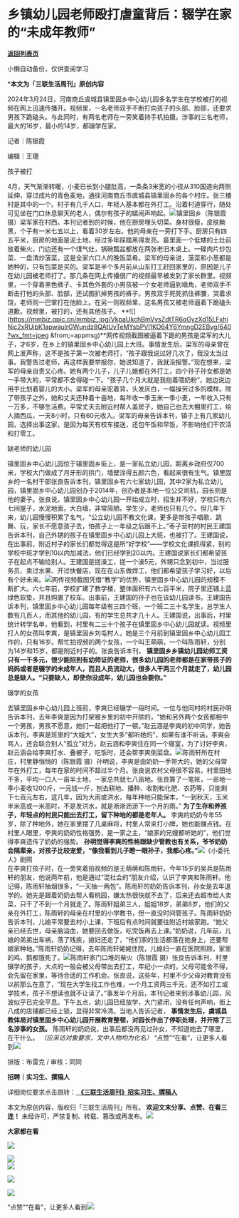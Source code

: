# ​乡镇幼儿园老师殴打虐童背后：辍学在家的“未成年教师”

[**返回列表页**](/gzh/三联生活周刊)

小懒自动备份，仅供查阅学习

***本文为「三联生活周刊」原创内容**

  
  

2024年3月24日，河南商丘虞城县镇里固乡中心幼儿园多名学生在学校被打的视频在网上迅速传播开。视频里，一名老师双手不断打向孩子的头部、脸部，还要求男孩下跪磕头。与此同时，有两名老师在一旁笑着持手机拍摄。涉事的三名老师，最大的16岁，最小的14岁，都辍学在家。

  
  

记者｜陈银霞

编辑｜王珊

孩子被打

4月，天气渐渐转暖，小麦已长到小腿肚高，一条条3米宽的小径从310国道向两侧延伸，穿过成片的青色麦地，通往河南商丘市虞城县镇里固乡的各个村庄。张三楼村是其中的一个。村子有几千人口，年轻人基本都在外打工。沿着村道穿行，随处可见坐在门口休息聊天的老人，偶尔有孩子的嬉闹声响起。![](https://mmbiz.qpic.cn/mmbiz_jpg/VkpaUkchBmVvsZdtTR6qGyzXd15LFxhjbicWF42ajl5LdicReAR6f0ayBrVowXrl4owAnxHVbMKSReGpAQphoJrA/640?wx_fmt=jpeg&from;=appmsg)镇里固乡（陈银霞
摄）梁军家在村西。本刊记者到的时候，他在厨房埋头切菜。身材很瘦，皮肤黝黑，个子有一米七五以上，看着30岁左右。他的母亲在一旁打下手。厨房只有四五平米，厨房的地面是泥土地，经过多年踩踏黑得发亮。最里面一个低矮的土灶前放着柴火，门边还有一个煤气灶，锅碗瓢盆都放在两张老旧木桌上。一碟肉片炒包菜、一盘清炒菠菜，这是全家六口人的晚饭菜肴。梁军的母亲说，菠菜和小葱都是她种的，只有包菜是买的。梁军是半个多月前从山东打工赶回家里的，原因是儿子在幼儿园被老师打了。那几条在网上传播很广的视频最早被发到了家长群里。视频里，一个穿着黑色裤子、卡其色外套的小男孩被一个女老师逼到墙角，老师双手不断击打他的头部、脸部，还试图扒掉男孩的裤子。男孩双手死死抓住裤腰，哭着求饶，老师则一巴掌打在他脸上。在另一则视频里，这名男孩又被老师逼着下跪磕头道歉。视频里，被打的，还有其他孩子。
**![](https://mmbiz.qpic.cn/mmbiz_jpg/VkpaUkchBmVvsZdtTR6qGyzXd15LFxhjNic2xRUibK1apwaulrGWundz8QAtUvTeMYsbPVl1KO64Y6YmngD2EBvg/640?wx_fmt=jpeg
&from;=appmsg)**网传视频截图被逼着下跪的男孩是梁军的大儿子，才6岁，在乡上的镇里固乡中心幼儿园上大班。事情发生后，梁军的母亲曾在网上发声称，这不是孩子第一次被老师打，“孩子跟我说过好几次了，我没太当过事。我警告过老师，再这样我要举报你，她说知道了，我就没报警。”现在想来，梁军的母亲自责又心疼。她有两个儿子，儿子儿媳都在外打工，四个孙子孙女都是她一手带大的，平常都不舍得碰一下。“孩子几个月大就是我抱着喂奶粉”，她边说边用手比划着婴儿的大小。梁军的母亲驼着背，头发灰白，一幅操劳过多的模样。除了带孩子之外，她和丈夫还种着十亩地，每年收一季玉米一季小麦，一年收入只有一万多，不够生活费。平常丈夫去附近村帮人盖房子，她自己也去大棚里打工，给人摘西瓜，一天8小时，只有60元收入。梁军的母亲告诉本刊，镇子上有几家幼儿园，选择出事这家，是因为每天有校车接送，还包午饭和早饭，不影响他们干农活和打零工。  

缺老师的幼儿园

镇里固乡中心幼儿园位于镇里固乡街上，是一家私立幼儿园，距离乡政府仅700米，学校大门做成了月牙形的拱门，墙壁涂得五颜六色，看起来很有生气。镇里固乡的一名村干部张良告诉本刊，镇里固乡有六七家幼儿园，其中2家为私立幼儿园，镇里固乡中心幼儿园创办于2014年，创办者是本地一位公交司机，园长则是他的妻子。张良说，镇里固乡中心幼儿园一开始成立时，招生并不好，学校只有六七间屋子，水泥地面，大白墙，非常简陋。学生少，老师也只有几个。但几年下来，幼儿园慢慢积累了名气，“公立幼儿园不教文化课，更多是带孩子唱歌、跳舞、玩，家长不愿意孩子去，怕孩子上一年级之后跟不上。”枣子营村的村民王建国告诉本刊，自己外甥的孩子在镇里固乡中心幼儿园上大班，也被打了。王建国说，在出事前，附近村子的家长们都觉得这是所“好学校”——学校文化课抓得紧，别的学校中班才学到10以内加减法，他们已经学到20以内。王建国说家长们都希望孩子在起点不输给别人。王建国是搓澡工，搓一个澡5元，外甥只念到初中，当过服务员、卖过水果、开过快餐店，现在在山东做焊工，他们都希望孩子学习好，以后有个好未来。![](https://mmbiz.qpic.cn/mmbiz_jpg/VkpaUkchBmVvsZdtTR6qGyzXd15LFxhjeOm6g9ibgf9ae2icVMFeuvy5ro4rldoWBib8ics0BLIRRHKXudJIS5CRCA/640?wx_fmt=jpeg&from;=appmsg)网传视频截图凭借“教学”的优势，镇里固乡中心幼儿园的规模不断扩大。六七年前，学校扩建了教学楼，整体面积有六七百平米，院子里还铺上蓝绿色软垫，并且购置了校车。出事前，王建国的孙子也在该幼儿园读书。王建国告诉本刊，镇里固乡中心幼儿园每年级有三四个班，一个班二三十名学生，总学生人数有几百人，而其他的幼儿园，有的学生总共才几十人。王建国说，出事后，村里统计转学名单，他看到，村里有二三十个孩子在镇里固乡中心幼儿园就读。视频里打人的女孩叫李爽，是镇里固乡刘屯村人，她是三个月前到镇里固乡中心幼儿园工作的，只有16岁。帮忙拍视频的两个女孩，一个叫王萌萌，一个叫陈雨轩，分别为14岁和15岁，都是附近村子的。张良告诉本刊，
**镇里固乡乡镇幼儿园幼师工资只有一千多元，很少能招到有幼师证的老师，很多幼儿园的老师都是在家带孩子的妈妈或者是辍学的未成年人，而且人员流动大，很多人干两三个月就走了，幼儿园总是缺人。“只要缺人，即使你没成年，幼儿园也会要你。”**

辍学的女孩

去镇里固乡中心幼儿园上班前，李爽已经辍学一段时间。一位与他同村的村民孙明告诉本刊，去年李爽是因为打架被乡里的初中开除的，“她和另外两个女孩都相中一个男孩，男孩不愿意，她们一起把他打了一顿。”赵云涵是李爽的初中同学，她告诉本刊，李爽是班里的“大姐大”，女生大多“都听她的”，如果有谁不听话，李爽会骂人，还会联合别人“孤立”对方。赵云涵和李爽住在同一个寝室，为了讨好李爽，赵云涵会给李爽打水、叠被子，吃饭时，还会帮李爽倒菜盘。![](https://mmbiz.qpic.cn/mmbiz_jpg/VkpaUkchBmVvsZdtTR6qGyzXd15LFxhjiaaQJcMN3lvsCVsUFK4oJOfejJgKp2AfjfTkcZbxmwiaTYUXAyibCJxxg/640?wx_fmt=jpeg&from;=appmsg)陈雨轩所在村庄，村里静悄悄的（陈银霞
摄）孙明说，李爽是由奶奶一手带大的，她的父母常年在外打工，每年在家的时间不超过半个月。张良说农村父母很不容易。村里田地不多，平均一口人一亩半土地，一家总共就七八亩地。张良算了一笔账，一亩地一季小麦收1200斤，一元钱一斤，刨去耕地、播种、收割和化肥、农药等，只能剩下七百元左右。这几年，因为大雨或洪水，每年种地只能保本，“一到秋天，玉米半米高或一米高时，不是发洪水，就是淅淅沥沥下一个月的雨。”
**为了生存和养孩子，年轻点的村民只能出去打工，留下种地的都是老年人。**
李爽的奶奶今年55岁，除了种地外，她在家里摆了几桌麻将，村里人常来打小牌，她也能赚点钱。在村里人眼里，李爽的奶奶性格强势，是一家之主，“娘家的兄嫂都听她的”，他们觉得李爽遗传了奶奶的强势。
**孙明觉得李爽的性格跟缺少管教也有关系，爷爷奶奶会隔辈亲，对孩子比较宠爱，“像我看到儿子瞪一眼孙子，我都心疼。”**![](https://mmbiz.qpic.cn/mmbiz_jpg/c2Sib3Mp7pOP0ltibJ6QKT0icSSkHSZ7KjHj6h00Y4j55iaEEjkib3SerNHDTEzxNDVq0TV8ibqBtGHPiaAia3b79gLKJA/640?wx_fmt=jpeg&from;=appmsg)《小委托人》剧照  
在李爽打孩子时，在一旁笑着拍视频的是王萌萌和陈雨轩。今年15岁的吴兵是陈雨轩的朋友，他说两年前，他是通过“混社会的”朋友介绍，认识了李爽和陈雨轩。他记得，陈雨轩抽烟很多，“一天抽一两包”。陈雨轩的奶奶告诉本刊，孙女是去年退学的。她先是跟着奶奶去帮人看桃园，嫌太热很快就不去了，后来还去超市给人卖菜，只干了不到一个月就走了。陈雨轩姐弟三人，姐姐18岁，弟弟8岁，他们的父亲在外打工，陈雨轩的母亲在村里的小学教书，但一直没时间管孩子。陈雨轩奶奶告诉本刊，儿媳平常要去村小上课，下班后有点时间就要往附近村娘家跑。“她父亲已经去世，母亲脑溢血，她要回去做饭，吃完饭再去上课。”奶奶说，几年前，儿媳的弟弟出车祸，落了残疾，媳妇还走了，“他们家的生活都落在她身上，还要帮娘家种地。”陈雨轩奶奶记得，去年陈雨轩姥姥住院，儿媳妇一直在医院照顾，家里的鸡、鹅都饿死了。![](https://mmbiz.qpic.cn/mmbiz_png/VkpaUkchBmVvsZdtTR6qGyzXd15LFxhjxL1zYh1tCFeCyKAwicZcKajFiaQiabzvYV8BpjrypY038dxiaf1IKJFzHg/640?wx_fmt=png&from;=appmsg)陈雨轩家门口堆的柴火（陈银霞
摄）张良告诉本刊，村里辍学的孩子，大点的一般会被父母带出去打工，年纪小一点的，父母可能舍不得，会先留在家里，等待合适的工作机会。张良说，这些年，村里不少父母对教育没有以前那么在意了，“现在大学生找工作也难，一个月工资两三千元，还不如打工或学技术，孩子不想读也就不让读了。”事发半个月后，本刊记者来到涉事幼儿园，风波似乎已完全平息。下午五点，幼儿园已经放学，大门紧闭，没有任何声响，街上八成的店铺都已经上锁，显得非常冷清。当地人告诉记者，
**事情发生后，虞城县教体局对镇里固乡中心幼儿园开展教育整顿，对园长作出了停职处理，并开除了三名涉事的女孩。**
陈雨轩的奶奶说，出事后都没再见过孙女，不知道她去了哪里，在干什么。 _（应采访对象要求，文中人物均为化名）_
“点赞”“在看”，让更多人看到![](https://mmbiz.qpic.cn/mmbiz_gif/c2Sib3Mp7pON9hkSZwdTibRHNZSMPyiapUCHJwlyoZVBC3SfmPmF0VKjkm3NiaToQloHFJ6icyicqZnqgXp6pSQJt5gg/640?wx_fmt=gif&from;=appmsg&wxfrom;=13&wx;_lazy=1&tp;=wxpic)  
  
  
  
  
  

排版：布雷克 / 审核：同同

  
 **招聘｜实习生、撰稿人**  

详细岗位要求点击跳转：[
**《三联生活周刊》招实习生、撰稿人**](http://mp.weixin.qq.com/s?__biz=MTc5MTU3NTYyMQ==&mid=2651136871&idx=3&sn=f1c0777fe9d31881e5dfca68ebc2937f&chksm=5907324d6e70bb5b3546dfe1c7b31b5fe05664bebbf36356ba9a1a352e0678444cad62875ad4&scene=21#wechat_redirect)

本文为原创内容，版权归「三联生活周刊」所有。 **欢迎文末分享、点赞、在看三连！**
未经许可，严禁复制、转载、篡改或再发布。![](https://mmbiz.qpic.cn/sz_mmbiz_png/Gg7Qtoh7Aic9ZTmAdCc80b4nD7xicgPt863QWU7oNswDx19XrjfTtSl8QwatY2EEZGuNd1WRRiapDZjcDhTnNYmBg/640?wx_fmt=other&wxfrom;=13&wx;_lazy=1&wx;_co=1&retryload;=1&tp;=webp)

 **大家都在看**

[![](https://mmbiz.qpic.cn/mmbiz_jpg/c2Sib3Mp7pOPsibCm70QXdSW6w1xWuvBvRNcq2OK9RwfhRwzDL1UJ72cuDfPHyqQdU28pekxBib0peXFiaSKKKOskQ/640?wx_fmt=jpeg&from;=appmsg&wxfrom;=5&wx;_lazy=1&wx;_co=1&tp;=wxpic)](http://mp.weixin.qq.com/s?__biz=MTc5MTU3NTYyMQ==&mid=2651366286&idx=1&sn=5dc1dfadb078daf5163ce99c06934a74&chksm=590ab2a46e7d3bb2410ffe27d0cd8ccd84922b44c4391965067c90ae129938db6c24a5a23848&scene=21#wechat_redirect)

[![](https://mmbiz.qpic.cn/mmbiz_png/c2Sib3Mp7pONy3UBnuYblDgfic4mbEEPNad4sFrvTmfmwbjxqKsseBOIWOUiaqA15RPJF6KvL6uiapUIcRNVntwpxg/640?wx_fmt=png&from;=appmsg&tp;=wxpic&wxfrom;=5&wx;_lazy=1&wx;_co=1)](http://mp.weixin.qq.com/s?__biz=MTc5MTU3NTYyMQ==&mid=2651367709&idx=2&sn=a9416f9064e99b6735dcd19b8d5b462e&chksm=590ab8376e7d3121b28ad3cdb442798f89508731a0e998002bd374c9d8f01efb6bb8ccbefc67&scene=21#wechat_redirect)  
![](https://mmbiz.qpic.cn/sz_mmbiz_png/Gg7Qtoh7Aic9ZTmAdCc80b4nD7xicgPt86k1kgpU51hWCHjV92ryhVW35PLCvLhxLw9XDhXjgeDyZhHSx5EbRcfg/640?wx_fmt=other&wxfrom;=5&wx;_lazy=1&wx;_co=1&retryload;=1&tp;=webp)  
  

[![](https://mmbiz.qpic.cn/mmbiz_jpg/c2Sib3Mp7pONCxNGLkESuUpY4odEgxk2wtgdwjYAY5yqEFpnebUIaqIXaT8PXQbuAPmRjZpKChpkTJibhNC8wthw/640?wx_fmt=other&from;=appmsg&tp;=webp&wxfrom;=5&wx;_lazy=1&wx;_co=1)]()

[![](https://mmbiz.qpic.cn/mmbiz_jpg/c2Sib3Mp7pOPRRic6R8dvynVQIgxSP5Y1PMRSGibdkjX8eia7nOBAGicP9lNQAIGDOMiciaDCKsNXYr13Owv2CbpP4H3w/640?wx_fmt=other&wxfrom;=5&wx;_lazy=1&wx;_co=1&tp;=webp)]()

  
  
“点赞”“在看”，让更多人看到![](https://mmbiz.qpic.cn/mmbiz_gif/c2Sib3Mp7pON9hkSZwdTibRHNZSMPyiapUCHJwlyoZVBC3SfmPmF0VKjkm3NiaToQloHFJ6icyicqZnqgXp6pSQJt5gg/640?wx_fmt=gif&from;=appmsg&wxfrom;=5&wx;_lazy=1&tp;=webp)

